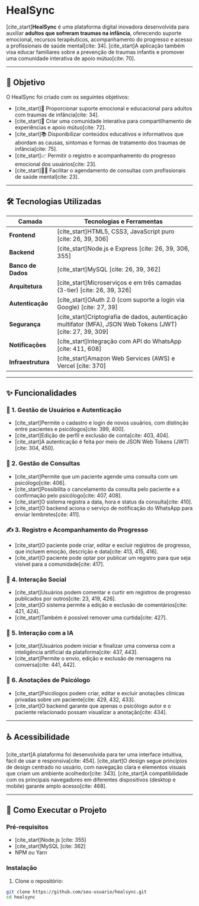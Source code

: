 # HealSync

[cite\_start]**HealSync** é uma plataforma digital inovadora desenvolvida para auxiliar **adultos que sofreram traumas na infância**, oferecendo suporte emocional, recursos terapêuticos, acompanhamento do progresso e acesso a profissionais de saúde mental[cite: 34]. [cite\_start]A aplicação também visa educar familiares sobre a prevenção de traumas infantis e promover uma comunidade interativa de apoio mútuo[cite: 70].

-----

## 🎯 Objetivo

O HealSync foi criado com os seguintes objetivos:

  - [cite\_start]💬 Proporcionar suporte emocional e educacional para adultos com traumas de infância[cite: 34].
  - [cite\_start]🤝 Criar uma comunidade interativa para compartilhamento de experiências e apoio mútuo[cite: 72].
  - [cite\_start]📚 Disponibilizar conteúdos educativos e informativos que abordam as causas, sintomas e formas de tratamento dos traumas de infância[cite: 75].
  - [cite\_start]📈 Permitir o registro e acompanhamento do progresso emocional dos usuários[cite: 23].
  - [cite\_start]👩‍⚕️ Facilitar o agendamento de consultas com profissionais de saúde mental[cite: 23].

-----

## 🛠️ Tecnologias Utilizadas

| Camada | Tecnologias e Ferramentas |
|---|---|
| **Frontend** | [cite\_start]HTML5, CSS3, JavaScript puro [cite: 26, 39, 306] |
| **Backend** | [cite\_start]Node.js e Express [cite: 26, 39, 306, 355] |
| **Banco de Dados** | [cite\_start]MySQL [cite: 26, 39, 362] |
| **Arquitetura** | [cite\_start]Microserviços e em três camadas (3-tier) [cite: 26, 39, 326] |
| **Autenticação** | [cite\_start]OAuth 2.0 (com suporte a login via Google) [cite: 27, 39] |
| **Segurança** | [cite\_start]Criptografia de dados, autenticação multifator (MFA), JSON Web Tokens (JWT) [cite: 27, 39, 309] |
| **Notificações** | [cite\_start]Integração com API do WhatsApp [cite: 411, 608] |
| **Infraestrutura** | [cite\_start]Amazon Web Services (AWS) e Vercel [cite: 370] |

-----

## ✨ Funcionalidades

### 🔐 1. Gestão de Usuários e Autenticação

  - [cite\_start]Permite o cadastro e login de novos usuários, com distinção entre pacientes e psicólogos[cite: 399, 400].
  - [cite\_start]Edição de perfil e exclusão de conta[cite: 403, 404].
  - [cite\_start]A autenticação é feita por meio de JSON Web Tokens (JWT)[cite: 304, 450].

### 📅 2. Gestão de Consultas

  - [cite\_start]Permite que um paciente agende uma consulta com um psicólogo[cite: 406].
  - [cite\_start]Possibilita o cancelamento da consulta pelo paciente e a confirmação pelo psicólogo[cite: 407, 408].
  - [cite\_start]O sistema registra a data, hora e status da consulta[cite: 410].
  - [cite\_start]O backend aciona o serviço de notificação do WhatsApp para enviar lembretes[cite: 411].

### ✍️ 3. Registro e Acompanhamento do Progresso

  - [cite\_start]O paciente pode criar, editar e excluir registros de progresso, que incluem emoção, descrição e data[cite: 413, 415, 416].
  - [cite\_start]O paciente pode optar por publicar um registro para que seja visível para a comunidade[cite: 417].

### 🤝 4. Interação Social

  - [cite\_start]Usuários podem comentar e curtir em registros de progresso publicados por outros[cite: 23, 419, 426].
  - [cite\_start]O sistema permite a edição e exclusão de comentários[cite: 421, 424].
  - [cite\_start]Também é possível remover uma curtida[cite: 427].

### 💬 5. Interação com a IA

  - [cite\_start]Usuários podem iniciar e finalizar uma conversa com a inteligência artificial da plataforma[cite: 437, 443].
  - [cite\_start]Permite o envio, edição e exclusão de mensagens na conversa[cite: 441, 442].

### 📝 6. Anotações de Psicólogo

  - [cite\_start]Psicólogos podem criar, editar e excluir anotações clínicas privadas sobre um paciente[cite: 429, 432, 433].
  - [cite\_start]O backend garante que apenas o psicólogo autor e o paciente relacionado possam visualizar a anotação[cite: 434].

-----

## ♿ Acessibilidade

[cite\_start]A plataforma foi desenvolvida para ter uma interface intuitiva, fácil de usar e responsiva[cite: 454]. [cite\_start]O design segue princípios de design centrado no usuário, com navegação clara e elementos visuais que criam um ambiente acolhedor[cite: 343]. [cite\_start]A compatibilidade com os principais navegadores em diferentes dispositivos (desktop e mobile) garante amplo acesso[cite: 468].

-----

## 🚀 Como Executar o Projeto

### Pré-requisitos

  - [cite\_start]Node.js [cite: 355]
  - [cite\_start]MySQL [cite: 362]
  - NPM ou Yarn

### Instalação

1.  Clone o repositório:

<!-- end list -->

```bash
git clone https://github.com/seu-usuario/healsync.git
cd healsync
```
